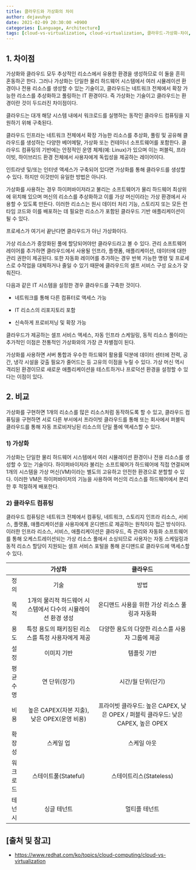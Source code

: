 ```yaml
---
title: 클라우드와 가상화의 차이
author: dejavuhyo
date: 2021-02-09 20:30:00 +0900
categories: [Language, Architecture]
tags: [cloud-vs-virtualization, cloud-virtualization, 클라우드-가상화-차이, 클라우드-가상화]
---
```


## 1. 차이점
가상화와 클라우드 모두 추상적인 리소스에서 유용한 환경을 생성하므로 이 둘을 흔히 혼동하곤 한다. 그러나 가상화는 단일한 물리 하드웨어 시스템에서 여러 시뮬레이션 환경이나 전용 리소스를 생성할 수 있는 기술이고, 클라우드는 네트워크 전체에서 확장 가능한 리소스를 추상화하고 풀링하는 IT 환경이다. 즉 가상화는 기술이고 클라우드는 환경이란 것이 두드러진 차이점이다.

클라우드는 대개 해당 시스템 내에서 워크로드를 실행하는 동작인 클라우드 컴퓨팅을 지원하기 위해 구축된다. 

클라우드 인프라는 네트워크 전체에서 확장 가능한 리소스를 추상화, 풀링 및 공유해 클라우드를 생성하는 다양한 베어메탈, 가상화 또는 컨테이너 소프트웨어를 포함한다. 클라우드 컴퓨팅의 기반에는 안정적인 운영 체제(예: Linux)가 있으며 이는 퍼블릭, 프라이빗, 하이브리드 환경 전체에서 사용자에게 독립성을 제공하는 레이어이다.

인트라넷 및/또는 인터넷 액세스가 구축되어 있다면 가상화를 통해 클라우드를 생성할 수 있다. 하지만 이것만이 유일한 방법은 아니다. 

가상화를 사용하는 경우 하이퍼바이저라고 불리는 소프트웨어가 물리 하드웨어 최상위에 위치해 있으며 머신의 리소스를 추상화하고 이를 가상 머신이라는 가상 환경에서 사용할 수 있도록 만든다. 이러한 리소스는 원시 데이터 처리 기능, 스토리지 또는 모든 런타임 코드와 이를 배포하는 데 필요한 리소스가 포함된 클라우드 기반 애플리케이션이 될 수 있다.

프로세스가 여기서 끝난다면 클라우드가 아닌 가상화이다. 

가상 리소스가 중앙화된 풀에 할당되어야만 클라우드라고 볼 수 있다. 관리 소프트웨어 레이어를 추가하면 클라우드에서 사용될 인프라, 플랫폼, 애플리케이션, 데이터에 대한 관리 권한이 제공된다. 또한 자동화 레이어를 추가하는 경우 반복 가능한 명령 및 프로세스로 수작업을 대체하거나 줄일 수 있기 때문에 클라우드의 셀프 서비스 구성 요소가 갖춰진다.

다음과 같은 IT 시스템을 설정한 경우 클라우드를 구축한 것이다.

* 네트워크를 통해 다른 컴퓨터로 액세스 가능

* IT 리소스의 리포지토리 포함

* 신속하게 프로비저닝 및 확장 가능

클라우드가 제공하는 셀프 서비스 액세스, 자동 인프라 스케일링, 동적 리소스 풀이라는 추가적인 이점은 전통적인 가상화와의 가장 큰 차별점이 된다.

가상화를 사용하면 서버 통합과 우수한 하드웨어 활용률 덕분에 데이터 센터에 전력, 공간, 냉각 시설을 갖출 필요가 줄어드는 등 고유의 이점을 누릴 수 있다. 가상 머신 역시 격리된 환경이므로 새로운 애플리케이션을 테스트하거나 프로덕션 환경을 설정할 수 있다는 이점이 있다.

## 2. 비교
가상화를 구현하면 1개의 리소스를 많은 리소스처럼 동작하도록 할 수 있고, 클라우드 컴퓨팅을 구현하면 서로 다른 부서에서 프라이빗 클라우드를 통해 또는 회사에서 퍼블릭 클라우드를 통해 자동 프로비저닝된 리소스의 단일 풀에 액세스할 수 있다.

### 1) 가상화
가상화는 단일한 물리 하드웨어 시스템에서 여러 시뮬레이션 환경이나 전용 리소스를 생성할 수 있는 기술이다. 하이퍼바이저라 불리는 소프트웨어가 하드웨어에 직접 연결되며 1개의 시스템을 가상 머신(VM)이라는 별도의 고유하고 안전한 환경으로 분할할 수 있다. 이러한 VM은 하이퍼바이저의 기능을 사용하여 머신의 리소스를 하드웨어에서 분리한 후 적절하게 배포한다.

### 2) 클라우드 컴퓨팅
클라우드 컴퓨팅은 네트워크 전체에서 컴퓨팅, 네트워크, 스토리지 인프라 리소스, 서비스, 플랫폼, 애플리케이션을 사용자에게 온디맨드로 제공하는 원칙이자 접근 방식이다. 이러한 인프라 리소스, 서비스, 애플리케이션은 클라우드, 즉 관리와 자동화 소프트웨어를 통해 오케스트레이션되는 가상 리소스 풀에서 소싱되므로 사용자는 자동 스케일링과 동적 리소스 할당이 지원되는 셀프 서비스 포털을 통해 온디맨드로 클라우드에 액세스할 수 있다.

| | 가상화 | 클라우드 |
|:---:|:---:|:---:|
| 정의 | 기술 | 방법 |
| 목적 | 1개의 물리적 하드웨어 시스템에서 다수의 시뮬레이션 환경 생성 | 온디맨드 사용을 위한 가상 리소스 풀링과 자동화 |
| 용도 | 특정 용도의 패키징된 리소스를 특정 사용자에게 제공 | 다양한 용도의 다양한 리소스를 사용자 그룹에 제공 |
| 설정 | 이미지 기반 | 템플릿 기반 |
| 평균수명 | 연 단위(장기) | 시간/월 단위(단기) |
| 비용 | 높은 CAPEX(자본 지출), 낮은 OPEX(운영 비용) | 프라이빗 클라우드: 높은 CAPEX, 낮은 OPEX / 퍼블릭 클라우드: 낮은 CAPEX, 높은 OPEX |
| 확장성 | 스케일 업 | 스케일 아웃 |
| 워크로드 | 스테이트풀(Stateful) | 스테이트리스(Stateless) |
| 테넌시 | 싱글 테넌트 | 멀티플 테넌트 |

## [출처 및 참고]
* <https://www.redhat.com/ko/topics/cloud-computing/cloud-vs-virtualization>
